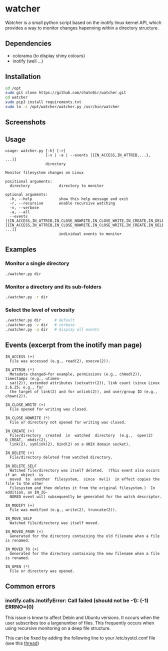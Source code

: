 # watcher
Watcher is a small python script based on the inotify linux kernel API, which provides a way to monitor changes hapenning within a directory structure.

## Dependencies
- colorama (to display shiny colours)
- inotify (well ...)

## Installation
```bash
cd /opt
sudo git clone https://github.com/chatn0ir/watcher.git
cd watcher
sudo pip3 install requirements.txt
sudo ln -s /opt/watcher/watcher.py /usr/bin/watcher 
```

## Screenshots
[](images/image1.png)

## Usage
```
usage: watcher.py [-h] [-r]
                  [-v | -a | --events [{IN_ACCESS,IN_ATTRIB,...}, ...]]
                  directory

Monitor filesystem changes on Linux

positional arguments:
  directory             directory to monitor

optional arguments:
  -h, --help            show this help message and exit
  -r, --recursive       enable recursive watching
  -v, --verbose
  -a, --all
  --events [{IN_ACCESS,IN_ATTRIB,IN_CLOSE_NOWRITE,IN_CLOSE_WRITE,IN_CREATE,IN_DELETE,IN_DELETE_SELF,IN_MODIFY,IN_MOVED_FROM,IN_MOVED_TO,IN_MOVE_SELF,IN_OPEN} [{IN_ACCESS,IN_ATTRIB,IN_CLOSE_NOWRITE,IN_CLOSE_WRITE,IN_CREATE,IN_DELETE,IN_DELETE_SELF,IN_MODIFY,IN_MOVED_FROM,IN_MOVED_TO,IN_MOVE_SELF,IN_OPEN} ...]]
                        individual events to monitor
```

## Examples
### Monitor a single directory
```bash
./watcher.py dir
```

### Monitor a directory and its sub-folders
```bash
./watcher.py -r dir
```

### Select the level of verbosity
```bash 
./watcher.py dir      # default
./watcher.py -v dir   # verbose
./watcher.py -a dir   # display all events
```

## Events (excerpt from the inotify man page)
```
IN_ACCESS (+)
  File was accessed (e.g., read(2), execve(2)).

IN_ATTRIB (*)
  Metadata changed—for example, permissions (e.g., chmod(2)), timestamps (e.g., utimen‐
  sat(2)), extended attributes (setxattr(2)), link count (since Linux 2.6.25; e.g., for
  the target of link(2) and for unlink(2)), and user/group ID (e.g., chown(2)).

IN_CLOSE_WRITE (+)
  File opened for writing was closed.

IN_CLOSE_NOWRITE (*)
  File or directory not opened for writing was closed.

IN_CREATE (+)
  File/directory  created  in  watched  directory  (e.g.,  open(2)  O_CREAT,  mkdir(2),
  link(2), symlink(2), bind(2) on a UNIX domain socket).

IN_DELETE (+)
  File/directory deleted from watched directory.

IN_DELETE_SELF
  Watched file/directory was itself deleted.  (This event also occurs if an  object  is
  moved  to  another  filesystem,  since  mv(1)  in effect copies the file to the other
  filesystem and then deletes it from the original filesystem.)  In addition, an IN_IG‐
  NORED event will subsequently be generated for the watch descriptor.

IN_MODIFY (+)
  File was modified (e.g., write(2), truncate(2)).

IN_MOVE_SELF
  Watched file/directory was itself moved.

IN_MOVED_FROM (+)
  Generated for the directory containing the old filename when a file is renamed.

IN_MOVED_TO (+)
  Generated for the directory containing the new filename when a file is renamed.

IN_OPEN (*)
  File or directory was opened.
```

## Common errors
### inotify.calls.InotifyError: Call failed (should not be -1): (-1) ERRNO=(0)
This issue is know to affect Debin and Ubuntu versions. It occurs when the user subscribes too a largenumber of files. This frequently occurs when using recursive monitoring on a deep file structure.

This can be fixed by adding the following line to your /etc/systcl.conf file (see this [thread](https://github.com/dsoprea/PyInotify/issues/71))
